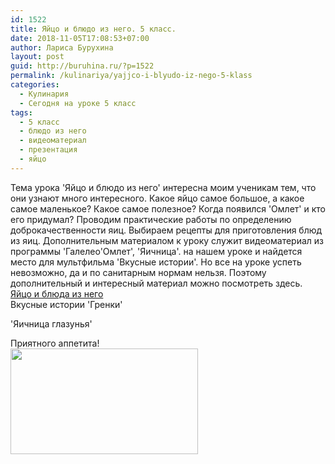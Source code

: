 ```yaml
---
id: 1522
title: Яйцо и блюдо из него. 5 класс.
date: 2018-11-05T17:08:53+07:00
author: Лариса Бурухина
layout: post
guid: http://buruhina.ru/?p=1522
permalink: /kulinariya/yajjco-i-blyudo-iz-nego-5-klass
categories:
  - Кулинария
  - Сегодня на уроке 5 класс
tags:
  - 5 класс
  - блюдо из него
  - видеоматериал
  - презентация
  - яйцо
---
```

Тема урока 'Яйцо и блюдо из него' интересна моим ученикам тем, что они узнают много интересного. Какое яйцо самое большое, а какое самое маленькое? Какое самое полезное? Когда появился 'Омлет' и кто его придумал? Проводим практические работы по определению доброкачественности яиц. Выбираем рецепты для приготовления блюд из яиц. Дополнительным материалом к уроку служит видеоматериал из программы 'Галелео'Омлет', 'Яичница'. на нашем уроке и найдется место для мультфильма 'Вкусные истории'. Но все на уроке успеть невозможно, да и по санитарным нормам нельзя. Поэтому дополнительный и интересный материал можно посмотреть здесь.  
[Яйцо и блюда из него](http://buruhina.ru/wp-content/uploads/2018/11/Яйцо-и-блюда-из-него.ppt)  
Вкусные истории 'Гренки'  
  
'Яичница глазунья'  
  
Приятного аппетита!  
[<img src="http://buruhina.ru/wp-content/uploads/2018/11/пкуп54к-300x169.png" alt="" width="300" height="169" class="alignnone size-medium wp-image-1526" srcset="http://buruhina.ru/wp-content/uploads/2018/11/пкуп54к-300x169.png 300w, http://buruhina.ru/wp-content/uploads/2018/11/пкуп54к.png 576w" sizes="(max-width: 300px) 100vw, 300px" />](http://buruhina.ru/wp-content/uploads/2018/11/пкуп54к.png)
